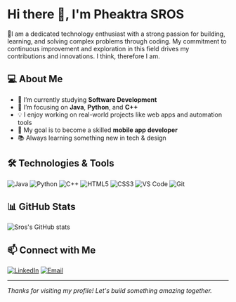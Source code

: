 # Hi there 👋, I'm Pheaktra SROS
🎯I am a dedicated technology enthusiast with a strong passion for building, learning, and solving complex problems through coding. My commitment to continuous improvement and exploration in this field drives my contributions and innovations. I think, therefore I am.


## 💻 About Me
- 🔭 I’m currently studying **Software Development**
- 🌱 I’m focusing on **Java**, **Python**, and **C++**
- 💡 I enjoy working on real-world projects like web apps and automation tools
- 🎯 My goal is to become a skilled **mobile app developer**
- 📚 Always learning something new in tech & design

## 🛠️ Technologies & Tools

![Java](https://img.shields.io/badge/Java-ED8B00?style=for-the-badge&logo=java&logoColor=white)
![Python](https://img.shields.io/badge/Python-3776AB?style=for-the-badge&logo=python&logoColor=white)
![C++](https://img.shields.io/badge/C++-00599C?style=for-the-badge&logo=c%2B%2B&logoColor=white)
![HTML5](https://img.shields.io/badge/HTML5-E34F26?style=for-the-badge&logo=html5&logoColor=white)
![CSS3](https://img.shields.io/badge/CSS3-1572B6?style=for-the-badge&logo=css3&logoColor=white)
![VS Code](https://img.shields.io/badge/VS%20Code-007ACC?style=for-the-badge&logo=visual-studio-code&logoColor=white)
![Git](https://img.shields.io/badge/Git-F05032?style=for-the-badge&logo=git&logoColor=white)


## 📊 GitHub Stats

![Sros's GitHub stats](https://github-readme-stats.vercel.app/api?username=sros-pheaktra&show_icons=true&theme=github_dark)



## 📫 Connect with Me

[![LinkedIn](https://img.shields.io/badge/LinkedIn-blue?style=for-the-badge&logo=linkedin&logoColor=white)](https://www.linkedin.com/in/YOUR-LINK)
[![Email](https://img.shields.io/badge/Email-D14836?style=for-the-badge&logo=gmail&logoColor=white)](mailto:your-email@gmail.com)

---

_Thanks for visiting my profile! Let's build something amazing together._
